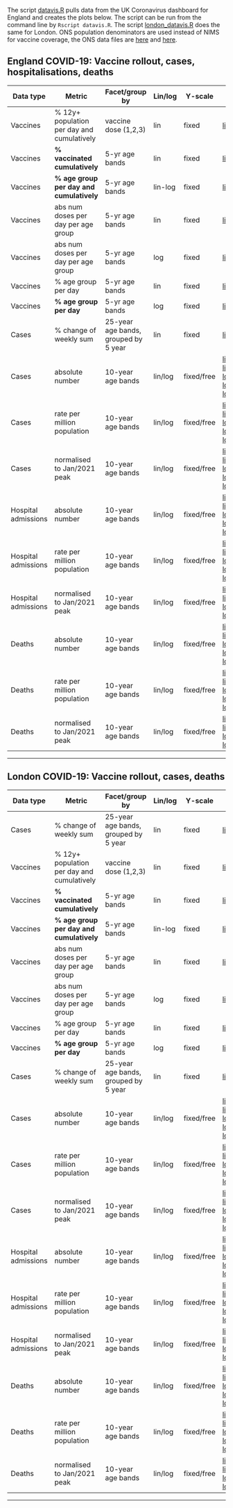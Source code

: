The script [datavis.R](https://github.com/mbkoltai/uk_covid_datavis/blob/master/datavis.R) pulls data from the UK Coronavirus dashboard for England and creates the plots below. The script can be run from the command line by `Rscript datavis.R`.
The script [london_datavis.R](https://github.com/mbkoltai/uk_covid_datavis/blob/master/london_datavis.R) does the same for London.
ONS population denominators are used instead of NIMS for vaccine coverage, the ONS data files are [here](https://github.com/mbkoltai/uk_covid_datavis/blob/master/ONS_2019_midpoint_population_estim_modified.csv) and [here](https://github.com/mbkoltai/uk_covid_datavis/blob/master/ons_all_age_groups_uk_england_2019.csv).

## England COVID-19: Vaccine rollout, cases, hospitalisations, deaths


| Data type           | Metric                                     | Facet/group by                   | Lin/log | Y-scale    | Link | comment         |
  |---------------------|--------------------------------------------|--------------------------------------|---------|------------|---------------------------------------------------------------------------------------------------------------------------------------------------------------------------------------------------------------------------------------------------------------------------------------------------------------------------------------------------------------------------------------------------------------------------------------------------------------------------------------------------------------------------------------------------------------------------------------------------------------------------------------------------------------------------------------------------------------------------------------------------------------------------------------------------------------------------------------------------------------------------------------------------------------------------------------------------------------------------------------------------------------------------------------------------------------------------------------|-----------------|
  | Vaccines            | % 12y+ population per day and cumulatively | vaccine dose (1,2,3)                 | lin     | fixed      | [link](https://github.com/mbkoltai/uk_covid_datavis/raw/master/vaccine_data/vaccine_allage_phaseportrait_3rows.png)        |                 |
  | Vaccines            | **% vaccinated cumulatively**                  | 5-yr age bands                       | lin     | fixed      | [link](https://github.com/mbkoltai/uk_covid_datavis/raw/master/vaccine_data/vaccine_by_age_cumul.png) |                 |
  | Vaccines            | **% age group per day and cumulatively**       | 5-yr age bands                       | lin-log | fixed      | [link](https://github.com/mbkoltai/uk_covid_datavis/raw/master/vaccine_data/vaccine_by_age_phaseportrait_both_doses_line_log.png) |                 |
  | Vaccines            | abs num doses per day per age group        | 5-yr age bands                       | lin     | fixed      | [link](https://github.com/mbkoltai/uk_covid_datavis/raw/master/vaccine_data/vaccine_by_age_rate_absnum_lin.png)          |                 |
  | Vaccines            | abs num doses per day per age group        | 5-yr age bands                       | log     | fixed      | [link](https://github.com/mbkoltai/uk_covid_datavis/raw/master/vaccine_data/vaccine_by_age_rate_absnum_log.png) |                 |
  | Vaccines            | % age group per day                        | 5-yr age bands                       | lin     | fixed      | [link](https://github.com/mbkoltai/uk_covid_datavis/raw/master/vaccine_data/vaccine_by_age_rate_lin.png)    |                 |
  | Vaccines            | **% age group per day**                        | 5-yr age bands                       | log     | fixed      | [link](https://raw.githubusercontent.com/mbkoltai/uk_covid_datavis/master/vaccine_data/vaccine_by_age_rate_log.png)   |                 |
  | Cases               | % change of weekly sum                     | 25-year age bands, grouped by 5 year | lin     | fixed      | [link](https://raw.githubusercontent.com/mbkoltai/uk_covid_datavis/master/england_cases_age_4groups_rollingsum_change.png)  |                 |
  | Cases               | absolute number                | 10-year age bands                    | lin/log | fixed/free |   [linear_nofacet](https://raw.githubusercontent.com/mbkoltai/uk_covid_datavis/master/cases_hosp_deaths_from_2021_10_01/england_cases_by_age_lineplot_linear_nofacet_absnum.png)    [linear_free_facet](https://raw.githubusercontent.com/mbkoltai/uk_covid_datavis/master/cases_hosp_deaths_from_2021_10_01/england_cases_by_age_lineplot_linear_absnum.png)  [log_nofacet](https://raw.githubusercontent.com/mbkoltai/uk_covid_datavis/master/cases_hosp_deaths_from_2021_10_01/england_cases_by_age_lineplot_log_nofacet_absnum.png)  [log_free_facet](https://raw.githubusercontent.com/mbkoltai/uk_covid_datavis/master/cases_hosp_deaths_from_2021_10_01/england_cases_by_age_lineplot_log_absnum.png)  [log_fixed_facet](https://raw.githubusercontent.com/mbkoltai/uk_covid_datavis/master/cases_hosp_deaths_from_2021_10_01/england_cases_by_age_lineplot_log_yfixed_absnum.png)   | from 2021/07/01 |
  | Cases               | rate per million population                | 10-year age bands                    | lin/log | fixed/free | [linear_nofacet](https://raw.githubusercontent.com/mbkoltai/uk_covid_datavis/master/cases_hosp_deaths_from_2021_10_01/england_cases_by_age_lineplot_linear_nofacet_rate.png)  [linear_free_facet](https://raw.githubusercontent.com/mbkoltai/uk_covid_datavis/master/cases_hosp_deaths_from_2021_10_01/england_cases_by_age_lineplot_linear_rate.png)  [log_nofacet](https://raw.githubusercontent.com/mbkoltai/uk_covid_datavis/master/cases_hosp_deaths_from_2021_10_01/england_cases_by_age_lineplot_log_nofacet_rate.png)   [log_free_facet](https://raw.githubusercontent.com/mbkoltai/uk_covid_datavis/master/cases_hosp_deaths_from_2021_10_01/england_cases_by_age_lineplot_log_rate.png)   [log_fixed_facet](https://raw.githubusercontent.com/mbkoltai/uk_covid_datavis/master/cases_hosp_deaths_from_2021_10_01/england_cases_by_age_lineplot_log_yfixed_rate.png) | from 2021/07/01 |
  | Cases               | normalised to Jan/2021 peak                | 10-year age bands                    | lin/log | fixed/free | [linear_nofacet](https://raw.githubusercontent.com/mbkoltai/uk_covid_datavis/master/cases_hosp_deaths_from_2021_10_01/england_cases_by_age_lineplot_linear_nofacet_absnum_peak_norm.png)  [linear_free_facet](https://raw.githubusercontent.com/mbkoltai/uk_covid_datavis/master/cases_hosp_deaths_from_2021_10_01/england_cases_by_age_lineplot_linear_absnum_peak_norm.png)  [log_nofacet](https://raw.githubusercontent.com/mbkoltai/uk_covid_datavis/master/cases_hosp_deaths_from_2021_10_01/england_cases_by_age_lineplot_log_nofacet_absnum_peak_norm.png)   [log_free_facet](https://raw.githubusercontent.com/mbkoltai/uk_covid_datavis/master/cases_hosp_deaths_from_2021_10_01/england_cases_by_age_lineplot_log_absnum_peak_norm.png)  [log_fixed_facet](https://raw.githubusercontent.com/mbkoltai/uk_covid_datavis/master/cases_hosp_deaths_from_2021_10_01/england_cases_by_age_lineplot_log_yfixed_absnum_peak_norm.png) | from 2021/07/01 |
  | Hospital admissions               | absolute number                | 10-year age bands                    | lin/log | fixed/free |  [linear_nofacet](https://raw.githubusercontent.com/mbkoltai/uk_covid_datavis/master/cases_hosp_deaths_from_2021_10_01/england_admissions_by_age_linear_nofacet_absnum.png)  [linear_free_facet](https://raw.githubusercontent.com/mbkoltai/uk_covid_datavis/master/cases_hosp_deaths_from_2021_10_01/england_admissions_by_age_linear_absnum.png)  [log_nofacet](https://raw.githubusercontent.com/mbkoltai/uk_covid_datavis/master/cases_hosp_deaths_from_2021_10_01/england_admissions_by_age_log_nofacet_absnum.png)  [log_free_facet](https://raw.githubusercontent.com/mbkoltai/uk_covid_datavis/master/cases_hosp_deaths_from_2021_10_01/england_admissions_by_age_log_absnum.png)  [log_fixed_facet](https://raw.githubusercontent.com/mbkoltai/uk_covid_datavis/master/cases_hosp_deaths_from_2021_10_01/england_admissions_by_age_log_yfixed_absnum.png) | from 2021/07/01 |
  | Hospital admissions               | rate per million population                | 10-year age bands                    | lin/log | fixed/free |  [linear_nofacet](https://raw.githubusercontent.com/mbkoltai/uk_covid_datavis/master/cases_hosp_deaths_from_2021_10_01/england_admissions_by_age_linear_nofacet_rate.png)  [linear_free_facet](https://raw.githubusercontent.com/mbkoltai/uk_covid_datavis/master/cases_hosp_deaths_from_2021_10_01/england_admissions_by_age_linear_rate.png)  [log_nofacet](https://raw.githubusercontent.com/mbkoltai/uk_covid_datavis/master/cases_hosp_deaths_from_2021_10_01/england_admissions_by_age_log_nofacet_rate.png)  [log_free_facet](https://raw.githubusercontent.com/mbkoltai/uk_covid_datavis/master/cases_hosp_deaths_from_2021_10_01/england_admissions_by_age_log_rate.png)  [log_fixed_facet](https://raw.githubusercontent.com/mbkoltai/uk_covid_datavis/master/cases_hosp_deaths_from_2021_10_01/england_admissions_by_age_log_yfixed_rate.png) | from 2021/07/01 |
  | Hospital admissions               | normalised to Jan/2021 peak                | 10-year age bands                    | lin/log | fixed/free |  [linear_nofacet](https://raw.githubusercontent.com/mbkoltai/uk_covid_datavis/master/cases_hosp_deaths_from_2021_10_01/england_admissions_by_age_linear_nofacet_absnum_peak_norm.png)  [linear_free_facet](https://raw.githubusercontent.com/mbkoltai/uk_covid_datavis/master/cases_hosp_deaths_from_2021_10_01/england_admissions_by_age_linear_absnum_peak_norm.png)  [log_nofacet](https://raw.githubusercontent.com/mbkoltai/uk_covid_datavis/master/cases_hosp_deaths_from_2021_10_01/england_admissions_by_age_log_nofacet_absnum_peak_norm.png)  [log_fixed_facet](https://raw.githubusercontent.com/mbkoltai/uk_covid_datavis/master/cases_hosp_deaths_from_2021_10_01/england_admissions_by_age_log_yfixed_absnum_peak_norm.png) | from 2021/07/01 |
  | Deaths               | absolute number                | 10-year age bands                    | lin/log | fixed/free |  [linear_nofacet](https://raw.githubusercontent.com/mbkoltai/uk_covid_datavis/master/cases_hosp_deaths_from_2021_10_01/england_deaths_by_age_lineplot_linear_nofacet_absnum.png)  [linear_free_facet](https://raw.githubusercontent.com/mbkoltai/uk_covid_datavis/master/cases_hosp_deaths_from_2021_10_01/england_deaths_by_age_lineplot_linear_absnum.png)  [log_nofacet](https://raw.githubusercontent.com/mbkoltai/uk_covid_datavis/master/cases_hosp_deaths_from_2021_10_01/england_deaths_by_age_lineplot_log_nofacet_absnum.png)  [log_free_facet](https://raw.githubusercontent.com/mbkoltai/uk_covid_datavis/master/cases_hosp_deaths_from_2021_10_01/england_deaths_by_age_lineplot_log_absnum.png)  [log_fixed_facet](https://raw.githubusercontent.com/mbkoltai/uk_covid_datavis/master/cases_hosp_deaths_from_2021_10_01/england_deaths_by_age_lineplot_log_yfixed_absnum.png) | from 2021/07/01 |
  | Deaths               | rate per million population                | 10-year age bands                    | lin/log | fixed/free |  [linear_nofacet](https://raw.githubusercontent.com/mbkoltai/uk_covid_datavis/master/cases_hosp_deaths_from_2021_10_01/england_deaths_by_age_lineplot_linear_nofacet_rate.png)  [linear_free_facet](https://raw.githubusercontent.com/mbkoltai/uk_covid_datavis/master/cases_hosp_deaths_from_2021_10_01/england_deaths_by_age_lineplot_linear_rate.png)  [log_nofacet](https://raw.githubusercontent.com/mbkoltai/uk_covid_datavis/master/cases_hosp_deaths_from_2021_10_01/england_deaths_by_age_lineplot_log_nofacet_rate.png)  [log_free_facet](https://raw.githubusercontent.com/mbkoltai/uk_covid_datavis/master/cases_hosp_deaths_from_2021_10_01/england_deaths_by_age_lineplot_log_rate.png)  [log_fixed_facet](https://raw.githubusercontent.com/mbkoltai/uk_covid_datavis/master/cases_hosp_deaths_from_2021_10_01/england_deaths_by_age_lineplot_log_yfixed_rate.png)                                                             | from 2021/07/01 |
  | Deaths               | normalised to Jan/2021 peak                | 10-year age bands                    | lin/log | fixed/free |  [linear_nofacet](https://raw.githubusercontent.com/mbkoltai/uk_covid_datavis/master/cases_hosp_deaths_from_2021_10_01/england_deaths_by_age_lineplot_linear_nofacet_absnum_peak_norm.png)  [linear_free_facet](https://raw.githubusercontent.com/mbkoltai/uk_covid_datavis/master/cases_hosp_deaths_from_2021_10_01/england_deaths_by_age_lineplot_linear_absnum_peak_norm.png)  [log_nofacet](https://raw.githubusercontent.com/mbkoltai/uk_covid_datavis/master/cases_hosp_deaths_from_2021_10_01/england_deaths_by_age_lineplot_log_nofacet_absnum_peak_norm.png)  [log_free_facet](https://raw.githubusercontent.com/mbkoltai/uk_covid_datavis/master/cases_hosp_deaths_from_2021_10_01/england_deaths_by_age_lineplot_log_absnum_peak_norm.png) | from 2021/07/01 |

****

## London COVID-19: Vaccine rollout, cases, deaths

| Data type | Metric | Facet/group by | Lin/log | Y-scale    | Link | comment         |
  |---------------------|--------------------------------------------|--------------------------------------|---------|------------|---------------------------------------------------------------------------------------------------------------------------------------------------------------------------------------------------------------------------------------------------------------------------------------------------------------------------------------------------------------------------------------------------------------------------------------------------------------------------------------------------------------------------------------------------------------------------------------------------------------------------------------------------------------------------------------------------------------------------------------------------------------------------------------------------------------------------------------------------------------------------------------------------------------------------------------------------------------------------------------------------------------------------------------------------------------------------------------|-----------------|
  | Cases               | % change of weekly sum                     | 25-year age bands, grouped by 5 year | lin     | fixed      | [link](https://raw.githubusercontent.com/mbkoltai/uk_covid_datavis/master/london/london_cases_age_4groups_rollingsum_change.png)   |                 |
  | Vaccines            | % 12y+ population per day and cumulatively | vaccine dose (1,2,3)                 | lin     | fixed      | [link](https://github.com/mbkoltai/uk_covid_datavis/raw/master/vaccine_data/vaccine_allage_phaseportrait_3rows.png)                                          |                 |
  | Vaccines            | **% vaccinated cumulatively**                  | 5-yr age bands                       | lin     | fixed      | [link](https://github.com/mbkoltai/uk_covid_datavis/raw/master/vaccine_data/vaccine_by_age_cumul.png)  |                 |
  | Vaccines            | **% age group per day and cumulatively**       | 5-yr age bands                       | lin-log | fixed      | [link](https://github.com/mbkoltai/uk_covid_datavis/raw/master/vaccine_data/vaccine_by_age_phaseportrait_both_doses_line_log.png) |                 |
  | Vaccines            | abs num doses per day per age group        | 5-yr age bands                       | lin     | fixed      | [link](https://github.com/mbkoltai/uk_covid_datavis/raw/master/vaccine_data/vaccine_by_age_rate_absnum_lin.png) |                 |
  | Vaccines            | abs num doses per day per age group        | 5-yr age bands                       | log     | fixed      | [link](https://github.com/mbkoltai/uk_covid_datavis/raw/master/vaccine_data/vaccine_by_age_rate_absnum_log.png) |                 |
  | Vaccines            | % age group per day                        | 5-yr age bands                       | lin     | fixed      | [link](https://github.com/mbkoltai/uk_covid_datavis/raw/master/vaccine_data/vaccine_by_age_rate_lin.png) |                 |
  | Vaccines            | **% age group per day**                        | 5-yr age bands                       | log     | fixed      | [link](https://raw.githubusercontent.com/mbkoltai/uk_covid_datavis/master/london/vaccine_data/vaccine_by_age_rate_log.png) |                 |
  | Cases               | % change of weekly sum                     | 25-year age bands, grouped by 5 year | lin     | fixed      | [link](https://raw.githubusercontent.com/mbkoltai/uk_covid_datavis/master/london/london_cases_age_4groups_rollingsum_change.png)  |                 |
  | Cases               | absolute number                | 10-year age bands | lin/log | fixed/free |  [linear_nofacet](https://raw.githubusercontent.com/mbkoltai/uk_covid_datavis/master/london/cases_hosp_deaths_from_2021_10_01/london_cases_by_age_lineplot_linear_nofacet_absnum.png)  [linear_free_facet](https://raw.githubusercontent.com/mbkoltai/uk_covid_datavis/master/london/cases_hosp_deaths_from_2021_10_01/london_cases_by_age_lineplot_linear_absnum.png)  [log_nofacet](https://raw.githubusercontent.com/mbkoltai/uk_covid_datavis/master/london/cases_hosp_deaths_from_2021_10_01/london_cases_by_age_lineplot_log_nofacet_absnum.png)  [log_free_facet](https://raw.githubusercontent.com/mbkoltai/uk_covid_datavis/master/london/cases_hosp_deaths_from_2021_10_01/london_cases_by_age_lineplot_log_absnum.png)  [log_fixed_facet](https://raw.githubusercontent.com/mbkoltai/uk_covid_datavis/master/london/cases_hosp_deaths_from_2021_10_01/london_cases_by_age_lineplot_log_yfixed_absnum.png) | from 2021/07/01 |
  | Cases               | rate per million population | 10-year age bands | lin/log | fixed/free |  [linear_nofacet](https://raw.githubusercontent.com/mbkoltai/uk_covid_datavis/master/london/cases_hosp_deaths_from_2021_10_01/london_cases_by_age_lineplot_linear_nofacet_rate.png)  [linear_free_facet](https://raw.githubusercontent.com/mbkoltai/uk_covid_datavis/master/london/cases_hosp_deaths_from_2021_10_01/london_cases_by_age_lineplot_linear_rate.png)  [log_nofacet](https://raw.githubusercontent.com/mbkoltai/uk_covid_datavis/master/london/cases_hosp_deaths_from_2021_10_01/london_cases_by_age_lineplot_log_nofacet_rate.png)  [log_free_facet](https://raw.githubusercontent.com/mbkoltai/uk_covid_datavis/master/london/cases_hosp_deaths_from_2021_10_01/london_cases_by_age_lineplot_log_rate.png)  [log_fixed_facet](https://raw.githubusercontent.com/mbkoltai/uk_covid_datavis/master/london/cases_hosp_deaths_from_2021_10_01/london_cases_by_age_lineplot_log_yfixed_rate.png) | from 2021/07/01 |
  | Cases               | normalised to Jan/2021 peak                | 10-year age bands                    | lin/log | fixed/free |  [linear_nofacet](https://raw.githubusercontent.com/mbkoltai/uk_covid_datavis/master/london/cases_hosp_deaths_from_2021_10_01/london_cases_by_age_lineplot_linear_nofacet_absnum_peak_norm.png)  [linear_free_facet](https://raw.githubusercontent.com/mbkoltai/uk_covid_datavis/master/london/cases_hosp_deaths_from_2021_10_01/london_cases_by_age_lineplot_linear_absnum_peak_norm.png)  [log_nofacet](https://raw.githubusercontent.com/mbkoltai/uk_covid_datavis/master/london/cases_hosp_deaths_from_2021_10_01/london_cases_by_age_lineplot_log_nofacet_absnum_peak_norm.png)  [log_free_facet](https://raw.githubusercontent.com/mbkoltai/uk_covid_datavis/master/london/cases_hosp_deaths_from_2021_10_01/london_cases_by_age_lineplot_log_absnum_peak_norm.png)  [log_fixed_facet](https://raw.githubusercontent.com/mbkoltai/uk_covid_datavis/master/london/cases_hosp_deaths_from_2021_10_01/london_cases_by_age_lineplot_log_yfixed_absnum_peak_norm.png) | from 2021/07/01 |
  | Hospital admissions               | absolute number                | 10-year age bands                    | lin/log | fixed/free |  [linear_nofacet](https://raw.githubusercontent.com/mbkoltai/uk_covid_datavis/master/london/cases_hosp_deaths_from_2021_10_01/london_admissions_by_age_linear_nofacet_absnum.png)  [linear_free_facet](https://raw.githubusercontent.com/mbkoltai/uk_covid_datavis/master/london/cases_hosp_deaths_from_2021_10_01/london_admissions_by_age_linear_absnum.png)  [log_nofacet](https://raw.githubusercontent.com/mbkoltai/uk_covid_datavis/master/london/cases_hosp_deaths_from_2021_10_01/london_admissions_by_age_log_nofacet_absnum.png)  [log_free_facet](https://raw.githubusercontent.com/mbkoltai/uk_covid_datavis/master/london/cases_hosp_deaths_from_2021_10_01/london_admissions_by_age_log_absnum.png)  [log_fixed_facet](https://raw.githubusercontent.com/mbkoltai/uk_covid_datavis/master/london/cases_hosp_deaths_from_2021_10_01/london_admissions_by_age_log_yfixed_absnum.png) | from 2021/07/01 |
  | Hospital admissions               | rate per million population | 10-year age bands | lin/log | fixed/free |  [linear_nofacet](https://raw.githubusercontent.com/mbkoltai/uk_covid_datavis/master/london/cases_hosp_deaths_from_2021_10_01/london_admissions_by_age_linear_nofacet_rate.png)  [linear_free_facet](https://raw.githubusercontent.com/mbkoltai/uk_covid_datavis/master/london/cases_hosp_deaths_from_2021_10_01/london_admissions_by_age_linear_rate.png)  [log_nofacet](https://raw.githubusercontent.com/mbkoltai/uk_covid_datavis/master/london/cases_hosp_deaths_from_2021_10_01/london_admissions_by_age_log_nofacet_rate.png)  [log_free_facet](https://raw.githubusercontent.com/mbkoltai/uk_covid_datavis/master/london/cases_hosp_deaths_from_2021_10_01/london_admissions_by_age_log_rate.png)  [log_fixed_facet](https://raw.githubusercontent.com/mbkoltai/uk_covid_datavis/master/london/cases_hosp_deaths_from_2021_10_01/london_admissions_by_age_log_yfixed_rate.png) | from 2021/07/01 |
  | Hospital admissions | normalised to Jan/2021 peak | 10-year age bands | lin/log | fixed/free |  [linear_nofacet](https://raw.githubusercontent.com/mbkoltai/uk_covid_datavis/master/london/cases_hosp_deaths_from_2021_10_01/london_admissions_by_age_linear_nofacet_absnum_peak_norm.png)  [linear_free_facet](https://raw.githubusercontent.com/mbkoltai/uk_covid_datavis/master/london/cases_hosp_deaths_from_2021_10_01/london_admissions_by_age_linear_absnum_peak_norm.png)  [log_nofacet](https://raw.githubusercontent.com/mbkoltai/uk_covid_datavis/master/london/cases_hosp_deaths_from_2021_10_01/london_admissions_by_age_log_nofacet_absnum_peak_norm.png)  [log_free_facet](https://raw.githubusercontent.com/mbkoltai/uk_covid_datavis/master/london/cases_hosp_deaths_from_2021_10_01/london_admissions_by_age_log_absnum_peak_norm.png)  | from 2021/07/01 |
  | Deaths               | absolute number | 10-year age bands | lin/log | fixed/free |  [linear_nofacet](https://raw.githubusercontent.com/mbkoltai/uk_covid_datavis/master/london/cases_hosp_deaths_from_2021_10_01/london_deaths_by_age_lineplot_linear_nofacet_absnum.png)  [linear_free_facet](https://raw.githubusercontent.com/mbkoltai/uk_covid_datavis/master/london/cases_hosp_deaths_from_2021_10_01/london_deaths_by_age_lineplot_linear_absnum.png)  [log_nofacet](https://raw.githubusercontent.com/mbkoltai/uk_covid_datavis/master/london/cases_hosp_deaths_from_2021_10_01/london_deaths_by_age_lineplot_log_nofacet_absnum.png)  [log_free_facet](https://raw.githubusercontent.com/mbkoltai/uk_covid_datavis/master/london/cases_hosp_deaths_from_2021_10_01/london_deaths_by_age_lineplot_log_absnum.png)  [log_fixed_facet](https://raw.githubusercontent.com/mbkoltai/uk_covid_datavis/master/london/cases_hosp_deaths_from_2021_10_01/london_deaths_by_age_lineplot_log_yfixed_absnum.png) | from 2021/07/01 |
  | Deaths               | rate per million population | 10-year age bands | lin/log | fixed/free |  [linear_nofacet](https://raw.githubusercontent.com/mbkoltai/uk_covid_datavis/master/london/cases_hosp_deaths_from_2021_10_01/london_deaths_by_age_lineplot_linear_nofacet_rate.png)  [linear_free_facet](https://raw.githubusercontent.com/mbkoltai/uk_covid_datavis/master/london/cases_hosp_deaths_from_2021_10_01/london_deaths_by_age_lineplot_linear_rate.png)  [log_nofacet](https://raw.githubusercontent.com/mbkoltai/uk_covid_datavis/master/london/cases_hosp_deaths_from_2021_10_01/london_deaths_by_age_lineplot_log_nofacet_rate.png)  [log_free_facet](https://raw.githubusercontent.com/mbkoltai/uk_covid_datavis/master/london/cases_hosp_deaths_from_2021_10_01/london_deaths_by_age_lineplot_log_rate.png)  [log_fixed_facet](https://raw.githubusercontent.com/mbkoltai/uk_covid_datavis/master/london/cases_hosp_deaths_from_2021_10_01/london_deaths_by_age_lineplot_log_yfixed_rate.png)                                                             | from 2021/07/01 |
  | Deaths               | normalised to Jan/2021 peak | 10-year age bands | lin/log | fixed/free |  [linear_nofacet](https://raw.githubusercontent.com/mbkoltai/uk_covid_datavis/master/london/cases_hosp_deaths_from_2021_10_01/london_deaths_by_age_lineplot_linear_nofacet_absnum_peak_norm.png)  [linear_free_facet](https://raw.githubusercontent.com/mbkoltai/uk_covid_datavis/master/london/cases_hosp_deaths_from_2021_10_01/london_deaths_by_age_lineplot_linear_absnum_peak_norm.png)  [log_nofacet](https://raw.githubusercontent.com/mbkoltai/uk_covid_datavis/master/london/cases_hosp_deaths_from_2021_10_01/london_deaths_by_age_lineplot_log_nofacet_absnum_peak_norm.png)   [log_facet](https://raw.githubusercontent.com/mbkoltai/uk_covid_datavis/master/london/cases_hosp_deaths_from_2021_10_01/london_deaths_by_age_lineplot_log_yfixed_absnum_peak_norm.png) | from 2021/07/01 |

******************
